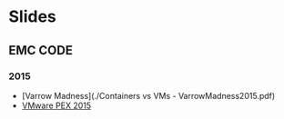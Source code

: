 # Slides

## EMC CODE

### 2015
- [Varrow Madness](./Containers vs VMs - VarrowMadness2015.pdf)
- [VMware PEX 2015](https://docs.google.com/presentation/d/1xoTsoq5QUsf4ZUu6G_Hwoenk4HbirFrODAI_fW-H_FI/edit?usp=sharing)
